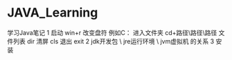# JAVA_Learning
学习Java笔记
1
启动             win+r
改变盘符      例如C：
进入文件夹   cd+路径\路径\路径
文件列表      dir
清屏             cls
退出             exit
2
jdk开发包 \ jre运行环境 \ jvm虚拟机 的关系
3
安装
